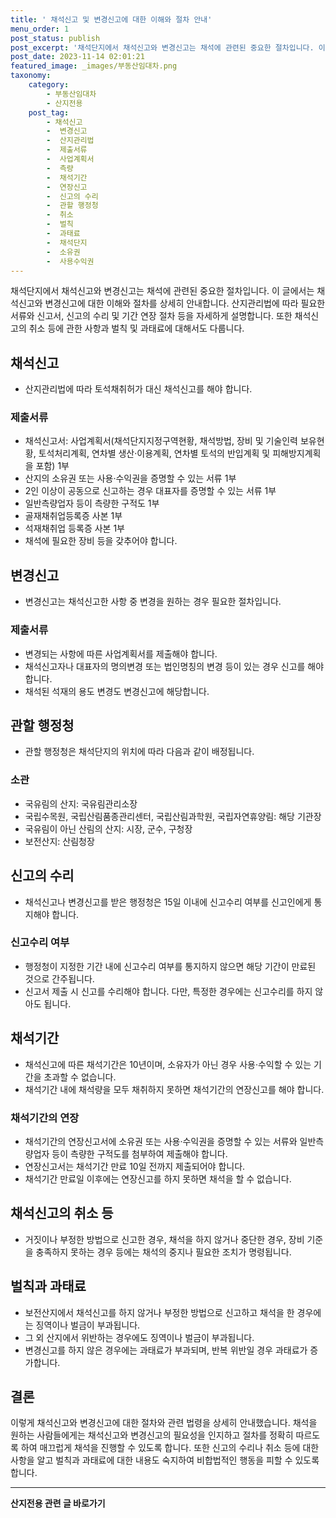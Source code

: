 ```yaml
---
title: ' 채석신고 및 변경신고에 대한 이해와 절차 안내'
menu_order: 1
post_status: publish
post_excerpt: '채석단지에서 채석신고와 변경신고는 채석에 관련된 중요한 절차입니다. 이 글에서는 채석신고와 변경신고에 대한 이해와 절차를 상세히 안내합니다. 산지관리법에 따라 필요한 서류와 신고서, 신고의 수리 및 기간 연장 절차 등을 자세하게 설명합니다. 또한 채석신고의 취소 등에 관한 사항과 벌칙 및 과태료에 대해서도 다룹니다.'
post_date: 2023-11-14 02:01:21
featured_image: _images/부동산임대차.png
taxonomy:
    category:
        - 부동산임대차
        - 산지전용
    post_tag:
        - 채석신고
        -  변경신고
        -  산지관리법
        -  제출서류
        -  사업계획서
        -  측량
        -  채석기간
        -  연장신고
        -  신고의 수리
        -  관할 행정청
        -  취소
        -  벌칙
        -  과태료
        -  채석단지
        -  소유권
        -  사용수익권
---
```



채석단지에서 채석신고와 변경신고는 채석에 관련된 중요한 절차입니다. 이 글에서는 채석신고와 변경신고에 대한 이해와 절차를 상세히 안내합니다. 산지관리법에 따라 필요한 서류와 신고서, 신고의 수리 및 기간 연장 절차 등을 자세하게 설명합니다. 또한 채석신고의 취소 등에 관한 사항과 벌칙 및 과태료에 대해서도 다룹니다.

## 채석신고

- 산지관리법에 따라 토석채취허가 대신 채석신고를 해야 합니다.

### 제출서류

- 채석신고서: 사업계획서(채석단지지정구역현황, 채석방법, 장비 및 기술인력 보유현황, 토석처리계획, 연차별 생산·이용계획, 연차별 토석의 반입계획 및 피해방지계획을 포함) 1부
- 산지의 소유권 또는 사용·수익권을 증명할 수 있는 서류 1부
- 2인 이상이 공동으로 신고하는 경우 대표자를 증명할 수 있는 서류 1부
- 일반측량업자 등이 측량한 구적도 1부
- 골재채취업등록증 사본 1부
- 석재채취업 등록증 사본 1부
- 채석에 필요한 장비 등을 갖추어야 합니다.

## 변경신고

- 변경신고는 채석신고한 사항 중 변경을 원하는 경우 필요한 절차입니다.

### 제출서류

- 변경되는 사항에 따른 사업계획서를 제출해야 합니다.
- 채석신고자나 대표자의 명의변경 또는 법인명칭의 변경 등이 있는 경우 신고를 해야 합니다.
- 채석된 석재의 용도 변경도 변경신고에 해당합니다.

## 관할 행정청

- 관할 행정청은 채석단지의 위치에 따라 다음과 같이 배정됩니다.

### 소관

- 국유림의 산지: 국유림관리소장
- 국립수목원, 국립산림품종관리센터, 국립산림과학원, 국립자연휴양림: 해당 기관장
- 국유림이 아닌 산림의 산지: 시장, 군수, 구청장
- 보전산지: 산림청장

## 신고의 수리

- 채석신고나 변경신고를 받은 행정청은 15일 이내에 신고수리 여부를 신고인에게 통지해야 합니다.

### 신고수리 여부

- 행정청이 지정한 기간 내에 신고수리 여부를 통지하지 않으면 해당 기간이 만료된 것으로 간주됩니다.
- 신고서 제출 시 신고를 수리해야 합니다. 다만, 특정한 경우에는 신고수리를 하지 않아도 됩니다.

## 채석기간

- 채석신고에 따른 채석기간은 10년이며, 소유자가 아닌 경우 사용·수익할 수 있는 기간을 초과할 수 없습니다.
- 채석기간 내에 채석량을 모두 채취하지 못하면 채석기간의 연장신고를 해야 합니다.

### 채석기간의 연장

- 채석기간의 연장신고서에 소유권 또는 사용·수익권을 증명할 수 있는 서류와 일반측량업자 등이 측량한 구적도를 첨부하여 제출해야 합니다.
- 연장신고서는 채석기간 만료 10일 전까지 제출되어야 합니다.
- 채석기간 만료일 이후에는 연장신고를 하지 못하면 채석을 할 수 없습니다.

## 채석신고의 취소 등

- 거짓이나 부정한 방법으로 신고한 경우, 채석을 하지 않거나 중단한 경우, 장비 기준을 충족하지 못하는 경우 등에는 채석의 중지나 필요한 조치가 명령됩니다.

## 벌칙과 과태료

- 보전산지에서 채석신고를 하지 않거나 부정한 방법으로 신고하고 채석을 한 경우에는 징역이나 벌금이 부과됩니다.
- 그 외 산지에서 위반하는 경우에도 징역이나 벌금이 부과됩니다.
- 변경신고를 하지 않은 경우에는 과태료가 부과되며, 반복 위반일 경우 과태료가 증가합니다.

## 결론

이렇게 채석신고와 변경신고에 대한 절차와 관련 법령을 상세히 안내했습니다. 채석을 원하는 사람들에게는 채석신고와 변경신고의 필요성을 인지하고 절차를 정확히 따르도록 하여 매끄럽게 채석을 진행할 수 있도록 합니다. 또한 신고의 수리나 취소 등에 대한 사항을 알고 벌칙과 과태료에 대한 내용도 숙지하여 비합법적인 행동을 피할 수 있도록 합니다.
<!-- wp:separator -->
<hr class="wp-block-separator has-alpha-channel-opacity"/>
<!-- /wp:separator -->

<!-- wp:group {"backgroundColor":"base","layout":{"type":"constrained"}} -->
<div class="wp-block-group has-base-background-color has-background"><!-- wp:paragraph {"align":"center","fontSize":"medium"} -->
<p class="has-text-align-center has-large-font-size"><strong>산지전용 관련 글 바로가기</strong></p>
<!-- /wp:paragraph -->


<!-- wp:latest-posts
{"categories":[{"id":23287,"count":19,"description":"","link":"https://uknowlaw.com/category/%ec%82%b0%ec%a7%80%ec%a0%84%ec%9a%a9/","name":"산지전용","slug":"산지전용","taxonomy":"category","parent":0,"meta":[],"_links":{"self":[{"href":"https://uknowlaw.com/wp-json/wp/v2/categories/23287"}],"collection":[{"href":"https://uknowlaw.com/wp-json/wp/v2/categories"}],"about":[{"href":"https://uknowlaw.com/wp-json/wp/v2/taxonomies/category"}],"wp:post_type":[{"href":"https://uknowlaw.com/wp-json/wp/v2/posts?categories=23287"}],"curies":[{"name":"wp","href":"https://api.w.org/{rel}","templated":true}]}}],"postsToShow":100,"excerptLength":28,"postLayout":"grid","columns":2,"featuredImageAlign":"left","featuredImageSizeSlug":"large","fontSize":"small"} /--></div>
<!-- /wp:group -->